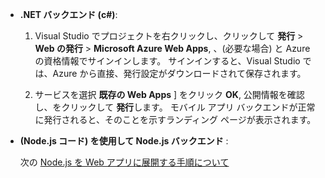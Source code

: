 
+ **.NET バックエンド (c#)**:  

    1. Visual Studio でプロジェクトを右クリックし、クリックして **発行** > **Web の発行** > **Microsoft Azure Web Apps**, 、(必要な場合) と Azure の資格情報でサインインします。 サインインすると、Visual Studio では、Azure から直接、発行設定がダウンロードされて保存されます。
    
    2. サービスを選択 **既存の Web Apps** ] をクリック **OK**, 公開情報を確認し、をクリックして **発行**します。  モバイル アプリ バックエンドが正常に発行されると、そのことを示すランディング ページが表示されます。


+ **(Node.js コード) を使用して Node.js バックエンド** :  

    次の [Node.js を Web アプリに展開する手順について](../articles/app-service-web/web-sites-nodejs-develop-deploy-mac.md)
 


